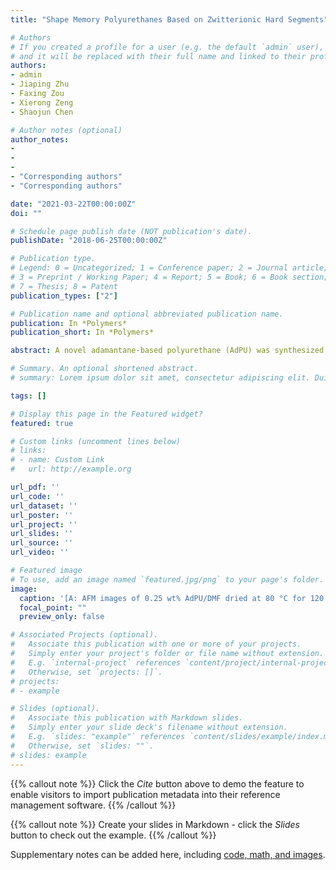 ```yaml
---
title: "Shape Memory Polyurethanes Based on Zwitterionic Hard Segments"

# Authors
# If you created a profile for a user (e.g. the default `admin` user), write the username (folder name) here 
# and it will be replaced with their full name and linked to their profile.
authors:
- admin
- Jiaping Zhu
- Faxing Zou
- Xierong Zeng
- Shaojun Chen

# Author notes (optional)
author_notes:
- 
- 
- 
- "Corresponding authors"
- "Corresponding authors"

date: "2021-03-22T00:00:00Z"
doi: ""

# Schedule page publish date (NOT publication's date).
publishDate: "2018-06-25T00:00:00Z"

# Publication type.
# Legend: 0 = Uncategorized; 1 = Conference paper; 2 = Journal article;
# 3 = Preprint / Working Paper; 4 = Report; 5 = Book; 6 = Book section;
# 7 = Thesis; 8 = Patent
publication_types: ["2"]

# Publication name and optional abbreviated publication name.
publication: In *Polymers*
publication_short: In *Polymers*

abstract: A novel adamantane-based polyurethane (AdPU) was synthesized via efficient ring-opening polymeriza- tion of 1,3,5,7-tetrahydroxyadamantane with e-caprolactone followed by one-step polymerization of poly(e-caprolactone) (PCL2000) with 1,6-hexamethylene diisocyanate (HDI). The incorporation of 1,3,5,7-tetrahydroxyadamantane enhanced the thermal stability of AdPU. It was found that AdPU was composed of a crystalline soft phase and an amorphous hard phase; and the aggregation of segments could form nano-sized crystal fibers by controlling the drying conditions. Finally, shape memory effect tests showed that AdPU has thermal-induced shape memory effect with good shape fixation and 85% shape recovery. This work opens a new avenue to design polyurethane frameworks with cubic geometry structure for shape memory applications.

# Summary. An optional shortened abstract.
# summary: Lorem ipsum dolor sit amet, consectetur adipiscing elit. Duis posuere tellus ac convallis placerat. Proin tincidunt magna sed ex sollicitudin condimentum.

tags: []

# Display this page in the Featured widget?
featured: true

# Custom links (uncomment lines below)
# links:
# - name: Custom Link
#   url: http://example.org

url_pdf: ''
url_code: ''
url_dataset: ''
url_poster: ''
url_project: ''
url_slides: ''
url_source: ''
url_video: ''

# Featured image
# To use, add an image named `featured.jpg/png` to your page's folder. 
image:
  caption: '[A: AFM images of 0.25 wt% AdPU/DMF dried at 80 °C for 120 min (a), 50 °C for 120 min (b) and 150 min (c); B: thermal-induced shape recovery process of AdPU at 50 °C; C: strain–stress-temperature–time curves of AdPU.](featured.png)'
  focal_point: ""
  preview_only: false

# Associated Projects (optional).
#   Associate this publication with one or more of your projects.
#   Simply enter your project's folder or file name without extension.
#   E.g. `internal-project` references `content/project/internal-project/index.md`.
#   Otherwise, set `projects: []`.
# projects:
# - example

# Slides (optional).
#   Associate this publication with Markdown slides.
#   Simply enter your slide deck's filename without extension.
#   E.g. `slides: "example"` references `content/slides/example/index.md`.
#   Otherwise, set `slides: ""`.
# slides: example
---
```


{{% callout note %}}
Click the *Cite* button above to demo the feature to enable visitors to import publication metadata into their reference management software.
{{% /callout %}}

{{% callout note %}}
Create your slides in Markdown - click the *Slides* button to check out the example.
{{% /callout %}}

Supplementary notes can be added here, including [code, math, and images](https://wowchemy.com/docs/writing-markdown-latex/).
